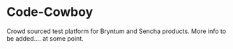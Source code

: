 Code-Cowboy
===========

Crowd sourced test platform for Bryntum and Sencha products. More info to be added.... at some point.